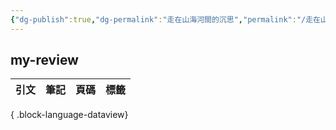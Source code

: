 ```yaml
---
{"dg-publish":true,"dg-permalink":"走在山海河間的沉思","permalink":"/走在山海河間的沉思/","title":"走在山海河間的沉思","tags":["📚Books","🎯Upper-Growth","自然書寫"],"noteIcon":"3","created":"2025-07-09T23:45:04.707+08:00","updated":"2025-07-09T23:45:43.913+08:00"}
---
```







## my-review

| 引文 | 筆記 | 頁碼 | 標籤 |
| -- | -- | -- | -- |

{ .block-language-dataview}




